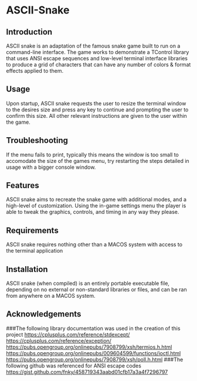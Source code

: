 # ASCII-Snake

## Introduction
ASCII snake is an adaptation of the famous snake game built to run on a command-line interface. The game works to demonstrate a TControl library that uses ANSI escape sequences and low-level terminal interface libraries to produce a grid of characters that can have any number of colors & 
format effects applied to them.

## Usage
Upon startup, ASCII snake requests the user to resize the terminal window to the desires size and press any key to continue and prompting the user to confirm this size. All other relevant instructions are given to the user within the game.

## Troubleshooting
If the menu fails to print, typically this means the window is too small to accomodate the size of the games menu, try restarting the steps detailed in usage with a bigger console window. 

## Features
ASCII snake aims to recreate the snake game with additional modes, and a high-level of customization. Using the in-game settings menu the 
player is able to tweak the graphics, controls, and timing in any way they please. 

## Requirements
ASCII snake requires nothing other than a MACOS system with access to the terminal application

## Installation
ASCII snake (when compiled) is an entirely portable executable file, depending on no external or non-standard libraries or files, and can be ran from anywhere on a MACOS system.

## Acknowledgements
###The following library documentation was used in the creation of this project
https://cplusplus.com/reference/stdexcept/
https://cplusplus.com/reference/exception/
https://pubs.opengroup.org/onlinepubs/7908799/xsh/termios.h.html
https://pubs.opengroup.org/onlinepubs/009604599/functions/ioctl.html
https://pubs.opengroup.org/onlinepubs/7908799/xsh/poll.h.html
###The following github was referenced for ANSI escape codes
https://gist.github.com/fnky/458719343aabd01cfb17a3a4f7296797
